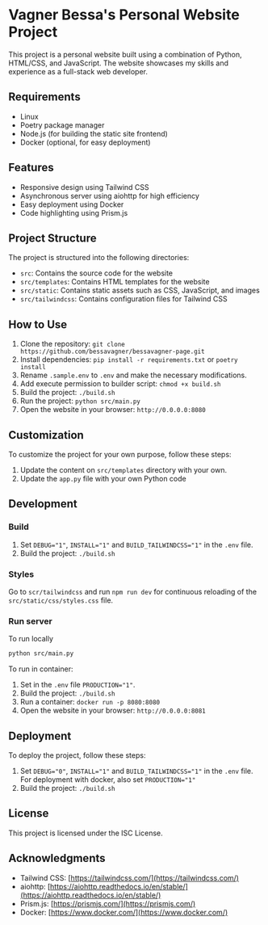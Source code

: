 # Vagner Bessa's Personal Website Project

This project is a personal website built using a combination of Python, HTML/CSS, and JavaScript. The website showcases my skills and experience as a full-stack web developer.

## Requirements

* Linux
* Poetry package manager
* Node.js (for building the static site frontend)
* Docker (optional, for easy deployment)

## Features

* Responsive design using Tailwind CSS
* Asynchronous server using aiohttp for high efficiency
* Easy deployment using Docker
* Code highlighting using Prism.js

## Project Structure

The project is structured into the following directories:

* `src`: Contains the source code for the website
* `src/templates`: Contains HTML templates for the website
* `src/static`: Contains static assets such as CSS, JavaScript, and images
* `src/tailwindcss`: Contains configuration files for Tailwind CSS

## How to Use

1. Clone the repository: `git clone https://github.com/bessavagner/bessavagner-page.git`
2. Install dependencies: `pip install -r requirements.txt` or `poetry install`
3. Rename `.sample.env` to `.env` and make the necessary modifications.
4. Add execute permission to builder script: `chmod +x build.sh`
5. Build the project: `./build.sh`
6. Run the project: `python src/main.py`
7. Open the website in your browser: `http://0.0.0.0:8080`

## Customization

To customize the project for your own purpose, follow these steps:

1. Update the content on `src/templates` directory with your own.
4. Update the `app.py` file with your own Python code

## Development

### Build

1. Set `DEBUG="1"`, `INSTALL="1"` and `BUILD_TAILWINDCSS="1"` in the `.env` file.
2. Build the project: `./build.sh`

### Styles

Go to `scr/tailwindcss` and run `npm run dev` for continuous reloading of the `src/static/css/styles.css` file.

### Run server

To run locally

```bash
python src/main.py
```
To run in container:

1. Set in the `.env` file `PRODUCTION="1"`.
2. Build the project: `./build.sh`
3. Run a container: `docker run -p 8080:8080`
4. Open the website in your browser: `http://0.0.0.0:8081`


## Deployment

To deploy the project, follow these steps:

1. Set `DEBUG="0"`, `INSTALL="1"` and `BUILD_TAILWINDCSS="1"` in the `.env` file. For deployment with docker, also set `PRODUCTION="1"`
2. Build the project: `./build.sh`

## License

This project is licensed under the ISC License.

## Acknowledgments

* Tailwind CSS: [https://tailwindcss.com/](https://tailwindcss.com/)
* aiohttp: [https://aiohttp.readthedocs.io/en/stable/](https://aiohttp.readthedocs.io/en/stable/)
* Prism.js: [https://prismjs.com/](https://prismjs.com/)
* Docker: [https://www.docker.com/](https://www.docker.com/)